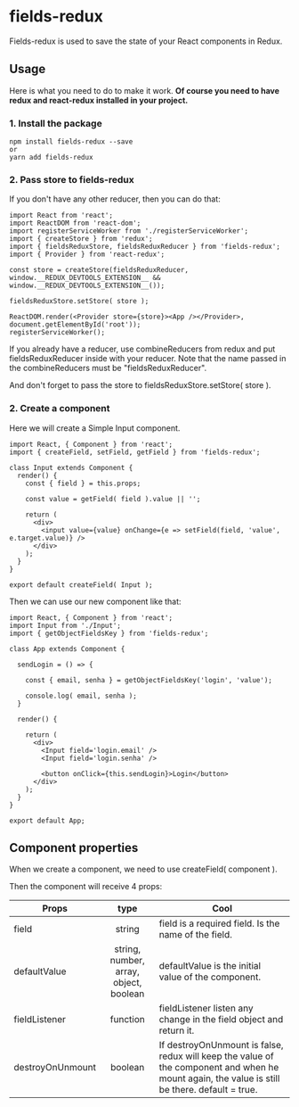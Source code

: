 # fields-redux

Fields-redux is used to save the state of your React components in Redux.

## Usage

Here is what you need to do to make it work.
**Of course you need to have redux and react-redux installed in your project.**

### 1. Install the package

```
npm install fields-redux --save
or
yarn add fields-redux
```
### 2. Pass store to fields-redux

  If you don't have any other reducer, then you can do that:
```
import React from 'react';
import ReactDOM from 'react-dom';
import registerServiceWorker from './registerServiceWorker';
import { createStore } from 'redux';
import { fieldsReduxStore, fieldsReduxReducer } from 'fields-redux';
import { Provider } from 'react-redux';

const store = createStore(fieldsReduxReducer, window.__REDUX_DEVTOOLS_EXTENSION__ && window.__REDUX_DEVTOOLS_EXTENSION__());

fieldsReduxStore.setStore( store );

ReactDOM.render(<Provider store={store}><App /></Provider>, document.getElementById('root'));
registerServiceWorker();
```

If you already have a reducer, use combineReducers from redux and put fieldsReduxReducer inside with your reducer.
Note that the name passed in the combineReducers must be "fieldsReduxReducer".

And don't forget to pass the store to fieldsReduxStore.setStore( store ).


### 2. Create a component

Here we will create a Simple Input component.

```
import React, { Component } from 'react';
import { createField, setField, getField } from 'fields-redux';

class Input extends Component {
  render() {
    const { field } = this.props;

    const value = getField( field ).value || '';

    return (
      <div>
        <input value={value} onChange={e => setField(field, 'value', e.target.value)} />
      </div>
    );
  }
}

export default createField( Input );
```

Then we can use our new component like that:
```
import React, { Component } from 'react';
import Input from './Input';
import { getObjectFieldsKey } from 'fields-redux';

class App extends Component {

  sendLogin = () => {

    const { email, senha } = getObjectFieldsKey('login', 'value');

    console.log( email, senha );
  }

  render() {

    return (
      <div>
        <Input field='login.email' />
        <Input field='login.senha' />

        <button onClick={this.sendLogin}>Login</button>
      </div>
    );
  }
}

export default App;
```

## Component properties

When we create a component, we need to use createField( component ).

Then the component will receive 4 props:

| Props       | type           | Cool  |
| ------------- |:-------------:| ------------- |
| field      | string | field is a required field. Is the name of the field. |
| defaultValue      | string, number, array, object, boolean      | defaultValue is the initial value of the component.   |
| fieldListener | function      |    fieldListener listen any change in the field object and return it. |
| destroyOnUnmount | boolean      |    If destroyOnUnmount is false, redux will keep the value of the component and when he mount again, the value is still be there. default = true.   |
